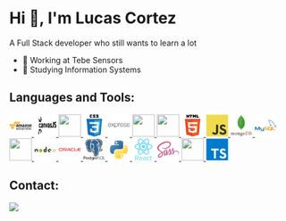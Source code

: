 # Hi 👋, I'm Lucas Cortez

A Full Stack developer who still wants to learn a lot

- 🏢 Working at Tebe Sensors
- 🏫 Studying Information Systems

## Languages and Tools:

<a href="https://aws.amazon.com" target="_blank"> 
    <img 
        src="https://raw.githubusercontent.com/devicons/devicon/master/icons/amazonwebservices/amazonwebservices-original-wordmark.svg" 
        width="40" 
        height="40"
    />
</a> 
<a href="https://canvasjs.com" target="_blank"> 
    <img 
        src="https://raw.githubusercontent.com/Hardik0307/Hardik0307/master/assets/canvasjs-charts.svg" 
        width="40" 
        height="40"
    />
</a> 
<a href="https://www.chartjs.org" target="_blank"> 
    <img 
        src="https://www.chartjs.org/media/logo-title.svg" 
        width="40" 
        height="40"
    />
</a> 
<a href="https://www.w3schools.com/css/" target="_blank"> 
    <img 
        src="https://raw.githubusercontent.com/devicons/devicon/master/icons/css3/css3-original-wordmark.svg" 
        width="40" 
        height="40"
    />
</a> 
<a href="https://expressjs.com" target="_blank"> 
    <img 
        src="https://raw.githubusercontent.com/devicons/devicon/master/icons/express/express-original-wordmark.svg" 
        width="40" 
        height="40"
    />
</a> 
<a href="https://www.figma.com/" target="_blank"> 
    <img 
        src="https://www.vectorlogo.zone/logos/figma/figma-icon.svg" 
        width="40" 
        height="40"
    />
</a> 
<a href="https://git-scm.com/" target="_blank"> 
    <img 
        src="https://www.vectorlogo.zone/logos/git-scm/git-scm-icon.svg" 
        width="40" 
        height="40"
    />
</a> 
<a href="https://www.w3.org/html/" target="_blank"> 
    <img 
        src="https://raw.githubusercontent.com/devicons/devicon/master/icons/html5/html5-original-wordmark.svg" 
        width="40" 
        height="40"
    />
</a> 
<a href="https://developer.mozilla.org/en-US/docs/Web/JavaScript" target="_blank"> 
    <img 
        src="https://raw.githubusercontent.com/devicons/devicon/master/icons/javascript/javascript-original.svg" 
        width="40" 
        height="40"
    />
</a> 
<a href="https://www.mongodb.com/" target="_blank"> 
    <img 
        src="https://raw.githubusercontent.com/devicons/devicon/master/icons/mongodb/mongodb-original-wordmark.svg" 
        width="40" 
        height="40"
    />
</a> 
<a href="https://www.mysql.com/" target="_blank"> 
    <img 
        src="https://raw.githubusercontent.com/devicons/devicon/master/icons/mysql/mysql-original-wordmark.svg" 
        width="40" 
        height="40"
    />
</a> 
<a href="https://nextjs.org/" target="_blank"> 
    <img 
        src="https://cdn.worldvectorlogo.com/logos/nextjs-2.svg" 
        width="40" 
        height="40"
    />
</a> 
<a href="https://nodejs.org" target="_blank"> 
    <img 
        src="https://raw.githubusercontent.com/devicons/devicon/master/icons/nodejs/nodejs-original-wordmark.svg" 
        width="40" 
        height="40"
    />
</a> 
<a href="https://www.oracle.com/" target="_blank"> 
    <img 
        src="https://raw.githubusercontent.com/devicons/devicon/master/icons/oracle/oracle-original.svg" 
        width="40" 
        height="40"
    />
</a> 
<a href="https://www.postgresql.org" target="_blank"> 
    <img 
        src="https://raw.githubusercontent.com/devicons/devicon/master/icons/postgresql/postgresql-original-wordmark.svg" 
        width="40" 
        height="40"
    />
</a> 
<a href="https://www.python.org" target="_blank"> 
    <img 
        src="https://raw.githubusercontent.com/devicons/devicon/master/icons/python/python-original.svg" 
        width="40" 
        height="40"
    />
</a> 
<a href="https://reactjs.org/" target="_blank"> 
    <img 
        src="https://raw.githubusercontent.com/devicons/devicon/master/icons/react/react-original-wordmark.svg" 
        width="40" 
        height="40"
    />
</a> 
<a href="https://sass-lang.com" target="_blank"> 
    <img 
        src="https://raw.githubusercontent.com/devicons/devicon/master/icons/sass/sass-original.svg" 
        width="40" 
        height="40"
    />
</a> 
<a href="https://tailwindcss.com/" target="_blank"> 
    <img 
        src="https://www.vectorlogo.zone/logos/tailwindcss/tailwindcss-icon.svg" 
        width="40" 
        height="40"
    />
</a> 
<a href="https://www.typescriptlang.org/" target="_blank"> 
    <img 
        src="https://raw.githubusercontent.com/devicons/devicon/master/icons/typescript/typescript-original.svg" 
        width="40" 
        height="40"
    />
</a>

## Contact:

<a href="https://www.linkedin.com/in/lucas-cortez-sanches-19810a1a8/" target="_blank"> 
    <img src="https://img.shields.io/badge/LinkedIn-0077B5?style=for-the-badge&logo=linkedin&logoColor=white" />
</a>
